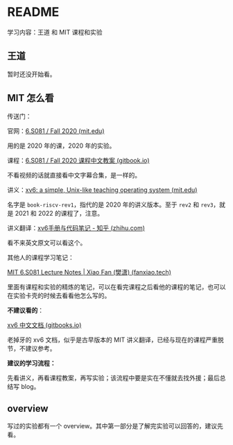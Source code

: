 # README

学习内容：王道 和 MIT 课程和实验

## 王道

暂时还没开始看。

## MIT 怎么看

传送门：

官网：[6.S081 / Fall 2020 (mit.edu)](https://pdos.csail.mit.edu/6.828/2020/index.html)

用的是 2020 年的课，2020 年的实验。

课程：[6.S081 / Fall 2020 课程中文教案 (gitbook.io)](https://mit-public-courses-cn-translatio.gitbook.io/mit6-s081/)

不看视频的话就直接看中文字幕合集，是一样的。

讲义：[xv6: a simple, Unix-like teaching operating system (mit.edu)](https://pdos.csail.mit.edu/6.828/2020/xv6/book-riscv-rev1.pdf)

名字是 `book-riscv-rev1`，指代的是 2020 年的讲义版本。至于 `rev2` 和 `rev3`，就是 2021 和 2022 的课程了，注意。

讲义翻译：[xv6手册与代码笔记 - 知乎 (zhihu.com)](https://www.zhihu.com/column/c_1345025252318007298)

看不来英文原文可以看这个。

其他人的课程学习笔记：

[MIT 6.S081 Lecture Notes | Xiao Fan (樊潇) (fanxiao.tech)](https://fanxiao.tech/posts/MIT-6S081-notes/)

里面有课程和实验的精炼的笔记，可以在看完课程之后看他的课程的笔记，也可以在实验卡壳的时候去看看他怎么写的。

**不建议看的**：

[xv6 中文文档 (gitbooks.io)](https://th0ar.gitbooks.io/xv6-chinese/content/index.html)

老掉牙的 xv6 文档，似乎是古早版本的 MIT 讲义翻译，已经与现在的课程严重脱节，不建议参考。

**建议的学习流程：**

先看讲义，再看课程教案，再写实验；该流程中要是实在不懂就去找外援；最后总结写 blog。

## overview

写过的实验都有一个 overview。其中第一部分是了解完实验可以回答的，建议先看。
